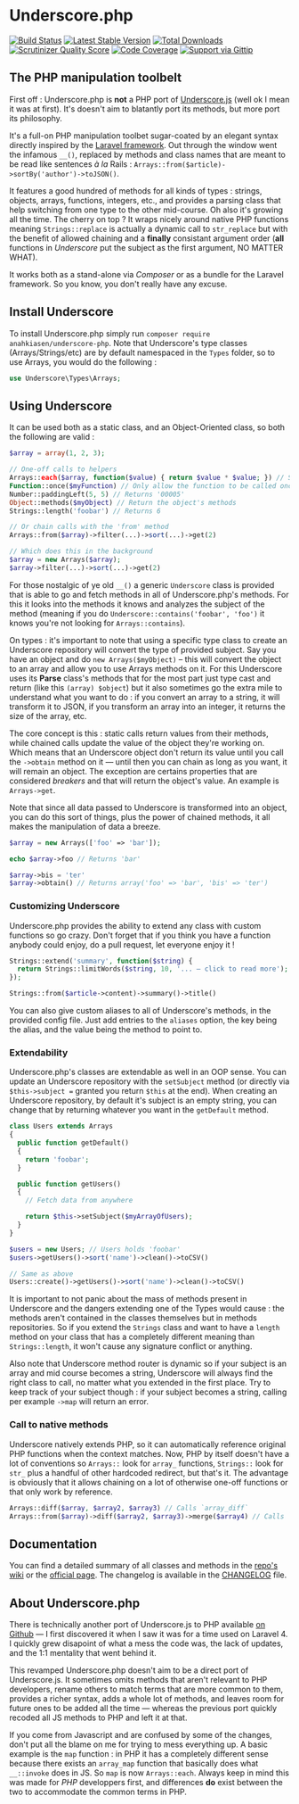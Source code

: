 # Underscore.php

[![Build Status](http://img.shields.io/travis/Anahkiasen/underscore-php.svg?style=flat)](https://travis-ci.org/Anahkiasen/underscore-php)
[![Latest Stable Version](http://img.shields.io/packagist/v/anahkiasen/underscore-php.svg?style=flat)](https://packagist.org/packages/anahkiasen/underscore-php)
[![Total Downloads](http://img.shields.io/packagist/dt/anahkiasen/underscore-php.svg?style=flat)](https://packagist.org/packages/anahkiasen/underscore-php)
[![Scrutinizer Quality Score](http://img.shields.io/scrutinizer/g/Anahkiasen/underscore-php.svg?style=flat)](https://scrutinizer-ci.com/g/Anahkiasen/underscore-php/)
[![Code Coverage](http://img.shields.io/scrutinizer/coverage/g/Anahkiasen/underscore-php.svg?style=flat)](https://scrutinizer-ci.com/g/Anahkiasen/underscore-php/)
[![Support via Gittip](http://img.shields.io/gittip/Anahkiasen.svg?style=flat)](https://www.gittip.com/Anahkiasen/)

## The PHP manipulation toolbelt

First off : Underscore.php is **not** a PHP port of [Underscore.js][] (well ok I mean it was at first).
It's doesn't aim to blatantly port its methods, but more port its philosophy.

It's a full-on PHP manipulation toolbet sugar-coated by an elegant syntax directly inspired by the [Laravel framework][]. Out through the window went the infamous `__()`, replaced by methods and class names that are meant to be read like sentences _à la_ Rails : `Arrays::from($article)->sortBy('author')->toJSON()`.

It features a good hundred of methods for all kinds of types : strings, objects, arrays, functions, integers, etc., and provides a parsing class that help switching from one type to the other mid-course. Oh also it's growing all the time.
The cherry on top ? It wraps nicely around native PHP functions meaning `Strings::replace` is actually a dynamic call to `str_replace` but with the benefit of allowed chaining and a **finally** consistant argument order (**all** functions in _Underscore_ put the subject as the first argument, NO MATTER WHAT).

It works both as a stand-alone via *Composer* or as a bundle for the Laravel framework. So you know, you don't really have any excuse.

## Install Underscore

To install Underscore.php simply run `composer require anahkiasen/underscore-php`.
Note that Underscore's type classes (Arrays/Strings/etc) are by default namespaced in the `Types` folder, so to use Arrays, you would do the following :

```php
use Underscore\Types\Arrays;
```

## Using Underscore

It can be used both as a static class, and an Object-Oriented class, so both the following are valid :

```php
$array = array(1, 2, 3);

// One-off calls to helpers
Arrays::each($array, function($value) { return $value * $value; }) // Square the array
Function::once($myFunction) // Only allow the function to be called once
Number::paddingLeft(5, 5) // Returns '00005'
Object::methods($myObject) // Return the object's methods
Strings::length('foobar') // Returns 6

// Or chain calls with the 'from' method
Arrays::from($array)->filter(...)->sort(...)->get(2)

// Which does this in the background
$array = new Arrays($array);
$array->filter(...)->sort(...)->get(2)
```

For those nostalgic of ye old `__()` a generic `Underscore` class is provided that is able to go and fetch methods in all of Underscore.php's methods. For this it looks into the methods it knows and analyzes the subject of the method (meaning if you do `Underscore::contains('foobar', 'foo')` it knows you're not looking for `Arrays::contains`).

On types : it's important to note that using a specific type class to create an Underscore repository will convert the type of provided subject. Say you have an object and do `new Arrays($myObject)` – this will convert the object to an array and allow you to use Arrays methods on it.
For this Underscore uses its **Parse** class's methods that for the most part just type cast and return (like this `(array) $object`) but it also sometimes go the extra mile to understand what you want to do : if you convert an array to a string, it will transform it to JSON, if you transform an array into an integer, it returns the size of the array, etc.

The core concept is this : static calls return values from their methods, while chained calls update the value of the object they're working on. Which means that an Underscore object don't return its value until you call the `->obtain` method on it — until then you can chain as long as you want, it will remain an object.
The exception are certains properties that are considered _breakers_ and that will return the object's value. An example is `Arrays->get`.

Note that since all data passed to Underscore is transformed into an object, you can do this sort of things, plus the power of chained methods, it all makes the manipulation of data a breeze.

```php
$array = new Arrays(['foo' => 'bar']);

echo $array->foo // Returns 'bar'

$array->bis = 'ter'
$array->obtain() // Returns array('foo' => 'bar', 'bis' => 'ter')
```

### Customizing Underscore

Underscore.php provides the ability to extend any class with custom functions so go crazy.
Don't forget that if you think you have a function anybody could enjoy, do a pull request, let everyone enjoy it !

```php
Strings::extend('summary', function($string) {
  return Strings::limitWords($string, 10, '... — click to read more');
});

Strings::from($article->content)->summary()->title()
```

You can also give custom aliases to all of Underscore's methods, in the provided config file. Just add entries to the `aliases` option, the key being the alias, and the value being the method to point to.

### Extendability

Underscore.php's classes are extendable as well in an OOP sense. You can update an Underscore repository with the `setSubject` method (or directly via `$this->subject =` granted you return `$this` at the end).
When creating an Underscore repository, by default it's subject is an empty string, you can change that by returning whatever you want in the `getDefault` method.

```php
class Users extends Arrays
{
  public function getDefault()
  {
    return 'foobar';
  }

  public function getUsers()
  {
    // Fetch data from anywhere

    return $this->setSubject($myArrayOfUsers);
  }
}

$users = new Users; // Users holds 'foobar'
$users->getUsers()->sort('name')->clean()->toCSV()

// Same as above
Users::create()->getUsers()->sort('name')->clean()->toCSV()
```

It is important to not panic about the mass of methods present in Underscore and the dangers extending one of the Types would cause : the methods aren't contained in the classes themselves but in methods repositories. So if you extend the `Strings` class and want to have a `length` method on your class that has a completely different meaning than `Strings::length`, it won't cause any signature conflict or anything.

Also note that Underscore method router is dynamic so if your subject is an array and mid course becomes a string, Underscore will always find the right class to call, no matter what you extended in the first place. Try to keep track of your subject though : if your subject becomes a string, calling per example `->map` will return an error.

### Call to native methods

Underscore natively extends PHP, so it can automatically reference original PHP functions when the context matches. Now, PHP by itself doesn't have a lot of conventions so `Arrays::` look for `array_` functions, `Strings::` look for `str_` plus a handful of other hardcoded redirect, but that's it.
The advantage is obviously that it allows chaining on a lot of otherwise one-off functions or that only work by reference.

```php
Arrays::diff($array, $array2, $array3) // Calls `array_diff`
Arrays::from($array)->diff($array2, $array3)->merge($array4) // Calls `array_diff` then `array_merge` on the result
```

## Documentation

You can find a detailed summary of all classes and methods in the [repo's wiki][] or the [official page][].
The changelog is available in the [CHANGELOG][] file.

## About Underscore.php

There is technically another port of Underscore.js to PHP available [on Github][] — I first discovered it when I saw it was for a time used on Laravel 4. I quickly grew disapoint of what a mess the code was, the lack of updates, and the 1:1 mentality that went behind it.

This revamped Underscore.php doesn't aim to be a direct port of Underscore.js. It sometimes omits methods that aren't relevant to PHP developers, rename others to match terms that are more common to them, provides a richer syntax, adds a whole lot of methods, and leaves room for future ones to be added all the time — whereas the previous port quickly recoded all JS methods to PHP and left it at that.

If you come from Javascript and are confused by some of the changes, don't put all the blame on me for trying to mess everything up. A basic example is the `map` function : in PHP it has a completely different sense because there exists an `array_map` function that basically does what `__::invoke` does in JS. So `map` is now `Arrays::each`.
Always keep in mind this was made for _PHP_ developpers first, and differences **do** exist between the two to accommodate the common terms in PHP.

[CHANGELOG]: https://github.com/Anahkiasen/underscore-php/blob/master/CHANGELOG.md
[official page]: http://anahkiasen.github.com/underscore-php/
[Laravel framework]: http://laravel.com/
[Underscore.js]: https://github.com/documentcloud/underscore
[repo's wiki]: https://github.com/Anahkiasen/underscore-php/wiki/_pages
[on Github]: https://github.com/brianhaveri/Underscore.php

